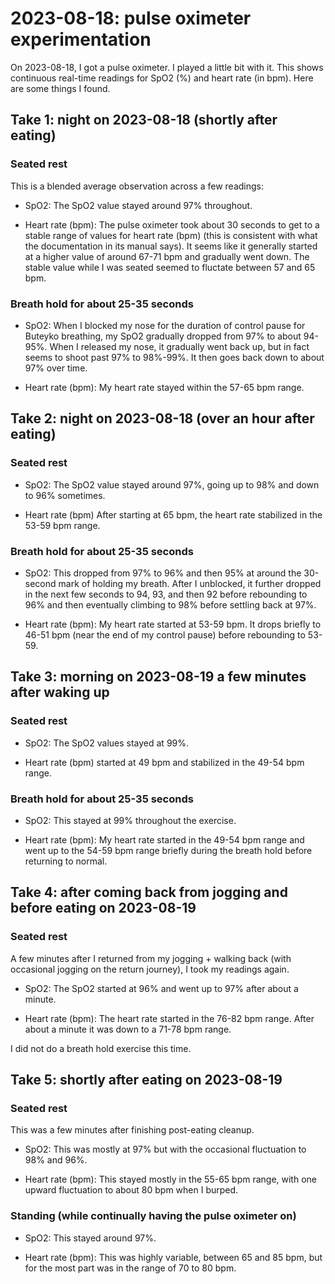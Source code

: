 # 2023-08-18: pulse oximeter experimentation

On 2023-08-18, I got a pulse oximeter. I played a little bit with
it. This shows continuous real-time readings for SpO2 (%) and heart
rate (in bpm). Here are some things I found.

## Take 1: night on 2023-08-18 (shortly after eating)

### Seated rest

This is a blended average observation across a few readings:

* SpO2: The SpO2 value stayed around 97% throughout.

* Heart rate (bpm): The pulse oximeter took about 30 seconds to get to
  a stable range of values for heart rate (bpm) (this is consistent
  with what the documentation in its manual says). It seems like it
  generally started at a higher value of around 67-71 bpm and
  gradually went down. The stable value while I was seated seemed to
  fluctate between 57 and 65 bpm.

### Breath hold for about 25-35 seconds

* SpO2: When I blocked my nose for the duration of control pause for
  Buteyko breathing, my SpO2 gradually dropped from 97% to about
  94-95%. When I released my nose, it gradually went back up, but in
  fact seems to shoot past 97% to 98%-99%. It then goes back down to
  about 97% over time.

* Heart rate (bpm): My heart rate stayed within the 57-65 bpm range.

## Take 2: night on 2023-08-18 (over an hour after eating)

### Seated rest

* SpO2: The SpO2 value stayed around 97%, going up to 98% and down to
  96% sometimes.

* Heart rate (bpm) After starting at 65 bpm, the heart rate stabilized
  in the 53-59 bpm range.

### Breath hold for about 25-35 seconds

* SpO2: This dropped from 97% to 96% and then 95% at around the
  30-second mark of holding my breath. After I unblocked, it further
  dropped in the next few seconds to 94, 93, and then 92 before
  rebounding to 96% and then eventually climbing to 98% before
  settling back at 97%.

* Heart rate (bpm): My heart rate started at 53-59 bpm. It drops
  briefly to 46-51 bpm (near the end of my control pause) before
  rebounding to 53-59.

## Take 3: morning on 2023-08-19 a few minutes after waking up

### Seated rest

* SpO2: The SpO2 values stayed at 99%.

* Heart rate (bpm) started at 49 bpm and stabilized in the 49-54 bpm range.

### Breath hold for about 25-35 seconds

* SpO2: This stayed at 99% throughout the exercise.

* Heart rate (bpm): My heart rate started in the 49-54 bpm range and
  went up to the 54-59 bpm range briefly during the breath hold before
  returning to normal.

## Take 4: after coming back from jogging and before eating on 2023-08-19

### Seated rest

A few minutes after I returned from my jogging + walking back (with
occasional jogging on the return journey), I took my readings again.

* SpO2: The SpO2 started at 96% and went up to 97% after about a
  minute.

* Heart rate (bpm): The heart rate started in the 76-82 bpm
  range. After about a minute it was down to a 71-78 bpm range.

I did not do a breath hold exercise this time.

## Take 5: shortly after eating on 2023-08-19

### Seated rest

This was a few minutes after finishing post-eating cleanup.

* SpO2: This was mostly at 97% but with the occasional fluctuation to
  98% and 96%.

* Heart rate (bpm): This stayed mostly in the 55-65 bpm range, with
  one upward fluctuation to about 80 bpm when I burped.

### Standing (while continually having the pulse oximeter on)

* SpO2: This stayed around 97%.

* Heart rate (bpm): This was highly variable, between 65 and 85 bpm,
  but for the most part was in the range of 70 to 80 bpm.
